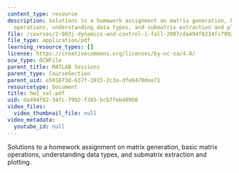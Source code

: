 ```yaml
---
content_type: resource
description: Solutions to a homework assignment on matrix generation, basic matrix
  operations, understanding data types, and submatrix extraction and plotting.
file: /courses/2-003j-dynamics-and-control-i-fall-2007/da494f0234fc7992f385bcb7feb409b0_hw1_sol.pdf
file_type: application/pdf
learning_resource_types: []
license: https://creativecommons.org/licenses/by-nc-sa/4.0/
ocw_type: OCWFile
parent_title: MATLAB Sessions
parent_type: CourseSection
parent_uid: e591073d-637f-2015-2c3a-dfe6470dee71
resourcetype: Document
title: hw1_sol.pdf
uid: da494f02-34fc-7992-f385-bcb7feb409b0
video_files:
  video_thumbnail_file: null
video_metadata:
  youtube_id: null
---
```

Solutions to a homework assignment on matrix generation, basic matrix operations, understanding data types, and submatrix extraction and plotting.